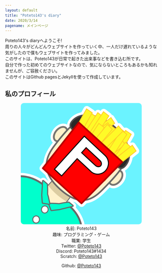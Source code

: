 ```yaml
---
layout: default
title: "Poteto143's diary"
date: 2020/3/14
pagename: メインページ
---
```

Poteto143's diaryへようこそ!<br>
周りの人々がどんどんウェブサイトを作っていく中、一人だけ遅れているような気がしたので僕もウェブサイトを作ってみました。<br>
このサイトは、Poteto143が日常で起きた出来事などを書き込む所です。<br>
自分で作った初めてのウェブサイトなので、気にならないところもあるかも知れませんが、ご容赦ください。<br>
このサイトはGithub pagesとJekyllを使って作成しています。

## 私のプロフィール
<center>
<img src="Icon.png" width="400px" height="400px" style=" border-radius: 10px;"><br>
名前: Poteto143<br>
趣味: プログラミング・ゲーム<br>
職業: 学生<br>
Twitter: <a href="https://twitter.com/Poteto143">@Poteto143</a><br>
Discord: Poteto143#1434<br>
Scratch: <a href="https://scratch.mit.edu/users/Poteto143/">@Poteto143</a><br>

Github: <a href="https://github.com/Poteto143">@Poteto143</a><br>
</center>